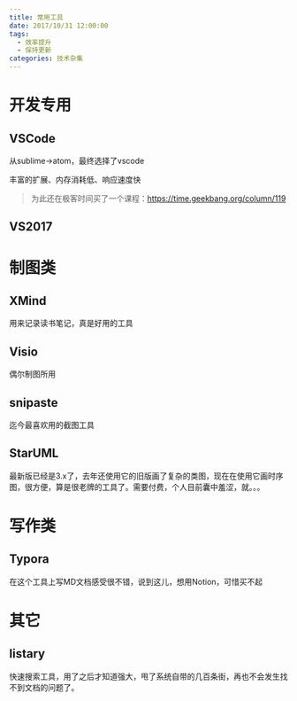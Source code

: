 ```yaml
---
title: 常用工具
date: 2017/10/31 12:00:00
tags:
  - 效率提升
  - 保持更新
categories: 技术杂集
---
```


# 开发专用
## VSCode
从sublime->atom，最终选择了vscode

丰富的扩展、内存消耗低、响应速度快

> 为此还在极客时间买了一个课程：https://time.geekbang.org/column/119

## VS2017

# 制图类
## XMind
用来记录读书笔记，真是好用的工具

<!-- more -->

## Visio
偶尔制图所用

## snipaste
迄今最喜欢用的截图工具

## StarUML
最新版已经是3.x了，去年还使用它的旧版画了复杂的类图，现在在使用它画时序图，很方便，算是很老牌的工具了。需要付费，个人目前囊中羞涩，就。。。

# 写作类
## Typora
在这个工具上写MD文档感受很不错，说到这儿，想用Notion，可惜买不起

# 其它
## listary
快速搜索工具，用了之后才知道强大，甩了系统自带的几百条街，再也不会发生找不到文档的问题了。